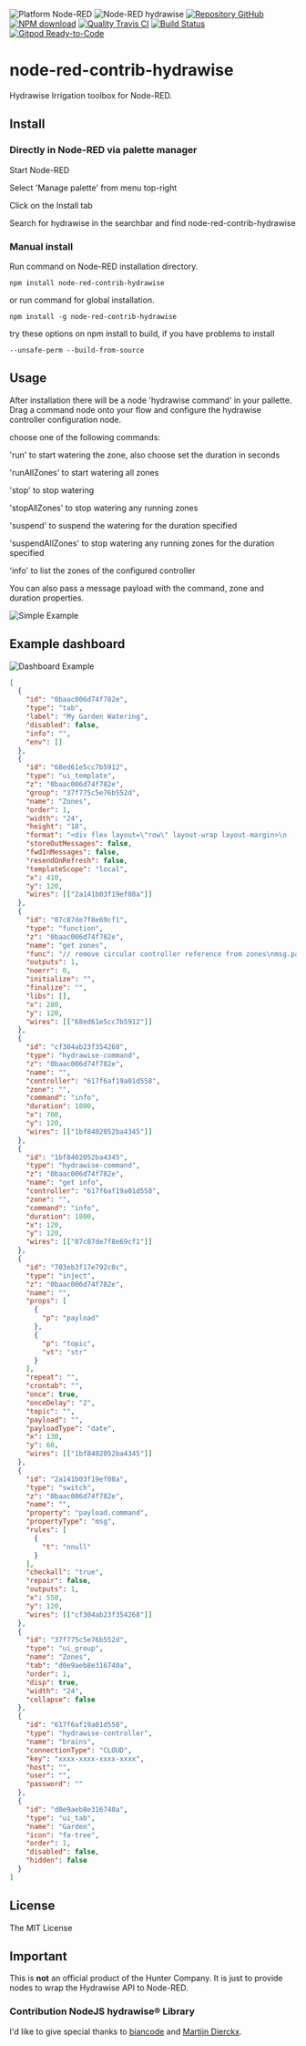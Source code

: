 ![Platform Node-RED](http://b.repl.ca/v1/Platform-Node--RED-red.png)
![Node-RED hydrawise](http://b.repl.ca/v1/Contribution-hydrawise-blue.png)
[![Repository GitHub](http://b.repl.ca/v1/Repository-GitHub-orange.png)](https://github.com/RonB/node-red-contrib-hydrawise)
[![NPM download](https://img.shields.io/npm/dm/node-red-contrib-hydrawise.svg)](http://www.npm-stats.com/~packages/node-red-contrib-hydrawise)
[![Quality Travis CI](http://b.repl.ca/v1/Quality-Travis_CI-green.png)](https://travis-ci.org/RonB/node-red-contrib-hydrawise)
[![Build Status](https://travis-ci.org/RonB/node-red-contrib-hydrawise.svg?branch=master)](https://travis-ci.org/RonB/node-red-contrib-hydrawise)
[![Gitpod Ready-to-Code](https://img.shields.io/badge/Gitpod-ready--to--code-blue?logo=gitpod)](https://gitpod.io/#https://github.com/RonB/node-red-contrib-hydrawise)

# node-red-contrib-hydrawise

Hydrawise Irrigation toolbox for Node-RED.

## Install

### Directly in Node-RED via palette manager

Start Node-RED

Select 'Manage palette' from menu top-right

Click on the Install tab

Search for hydrawise in the searchbar and find node-red-contrib-hydrawise

### Manual install

Run command on Node-RED installation directory.

    npm install node-red-contrib-hydrawise

or run command for global installation.

    npm install -g node-red-contrib-hydrawise

try these options on npm install to build, if you have problems to install

    --unsafe-perm --build-from-source

## Usage

After installation there will be a node 'hydrawise command' in your pallette. Drag a command node onto your flow and configure the hydrawise controller configuration node.

choose one of the following commands:

'run' to start watering the zone, also choose set the duration in seconds

'runAllZones' to start watering all zones

'stop' to stop watering

'stopAllZones' to stop watering any running zones

'suspend' to suspend the watering for the duration specified

'suspendAllZones' to stop watering any running zones for the duration specified

'info' to list the zones of the configured controller

You can also pass a message payload with the command, zone and duration properties.

![Simple Example](images/hydrawiseFlowExamples.png)

## Example dashboard

![Dashboard Example](images/hydrawise-example-dashboard.png)

```json
[
  {
    "id": "0baac006d74f782e",
    "type": "tab",
    "label": "My Garden Watering",
    "disabled": false,
    "info": "",
    "env": []
  },
  {
    "id": "68ed61e5cc7b5912",
    "type": "ui_template",
    "z": "0baac006d74f782e",
    "group": "37f775c5e76b552d",
    "name": "Zones",
    "order": 1,
    "width": "24",
    "height": "18",
    "format": "<div flex layout=\"row\" layout-wrap layout-margin>\n    <div class=\"md-whiteframe-2dp\" ng-repeat=\"zone in msg.payload\" flex=\"25\" layout-padding layout=\"column\">\n        <md-toolbar style=\"margin:0\" ng-class=\"{'md-warn': zone.isRunning}\">\n            <span class=\"md-headline\">{{zone.name}}</span>\n            <span class=\"md-subhead\">Zone {{zone.zone}}</span>       \n        </md-toolbar>\n        <div layout=\"row\" layout-align=\"center center\">\n            <img width=\"100px\" ng-show=\"{{zone.isRunning}}\" flex=\"30\"  ng-src=\"/icons/node-red-contrib-hydrawise/spray_on.gif\">\n            <img width=\"100px\" ng-show=\"{{!zone.isRunning}}\" flex=\"30\" ng-src=\"/icons/node-red-contrib-hydrawise/spray_off.gif\">\n        </div>\n        <h3>Next run</h3>\n        <p ng-bind=\"zone.nextRunAt | date:'EEEE dd MMMM yyyy hh:mm'\"></p>\n        <p>for {{ (zone.nextRunDuration / 60) | number: '1' }} minutes</p>\n        <div layout-align=\"center center\" layout=\"row\">\n            <md-button class=\"md-fab md-warn md-hue-3\" aria-label=\"Run {{zone.name}}}}\" ng-click=\"send({payload: {'command':'run', 'zone': zone.zone , 'duration': 1800}})\">\n                <md-icon md-font-icon=\"play_arrow\"></md-icon>\n            </md-button>\n            <md-button class=\"md-fab md-warn md-hue-3\" aria-label=\"Stop {{zone.name}}\" ng-click=\"send({payload: {'command':'stop', 'zone': zone.zone }})\">\n                <md-icon md-font-icon=\"stop\"></md-icon>\n            </md-button>\n            <md-button class=\"md-fab md-warn md-hue-3\" aria-label=\"Suspend {{zone.name}}\" ng-click=\"send({payload: {'command':'suspend', 'zone': zone.zone, 'duration': 1800}})\">\n                <md-icon md-font-icon=\"pause\"></md-icon>\n            </md-button>\n        </div>\n    </div>\n</div>",
    "storeOutMessages": false,
    "fwdInMessages": false,
    "resendOnRefresh": false,
    "templateScope": "local",
    "x": 410,
    "y": 120,
    "wires": [["2a141b03f19ef08a"]]
  },
  {
    "id": "07c87de7f8e69cf1",
    "type": "function",
    "z": "0baac006d74f782e",
    "name": "get zones",
    "func": "// remove circular controller reference from zones\nmsg.payload = msg.payload.controller.zones.map(({controller, ...rest})=> {\n    return rest;\n});\nreturn msg;",
    "outputs": 1,
    "noerr": 0,
    "initialize": "",
    "finalize": "",
    "libs": [],
    "x": 280,
    "y": 120,
    "wires": [["68ed61e5cc7b5912"]]
  },
  {
    "id": "cf304ab23f354268",
    "type": "hydrawise-command",
    "z": "0baac006d74f782e",
    "name": "",
    "controller": "617f6af19a01d558",
    "zone": "",
    "command": "info",
    "duration": 1800,
    "x": 700,
    "y": 120,
    "wires": [["1bf8402052ba4345"]]
  },
  {
    "id": "1bf8402052ba4345",
    "type": "hydrawise-command",
    "z": "0baac006d74f782e",
    "name": "get info",
    "controller": "617f6af19a01d558",
    "zone": "",
    "command": "info",
    "duration": 1800,
    "x": 120,
    "y": 120,
    "wires": [["07c87de7f8e69cf1"]]
  },
  {
    "id": "703eb3f17e792c0c",
    "type": "inject",
    "z": "0baac006d74f782e",
    "name": "",
    "props": [
      {
        "p": "payload"
      },
      {
        "p": "topic",
        "vt": "str"
      }
    ],
    "repeat": "",
    "crontab": "",
    "once": true,
    "onceDelay": "2",
    "topic": "",
    "payload": "",
    "payloadType": "date",
    "x": 130,
    "y": 60,
    "wires": [["1bf8402052ba4345"]]
  },
  {
    "id": "2a141b03f19ef08a",
    "type": "switch",
    "z": "0baac006d74f782e",
    "name": "",
    "property": "payload.command",
    "propertyType": "msg",
    "rules": [
      {
        "t": "nnull"
      }
    ],
    "checkall": "true",
    "repair": false,
    "outputs": 1,
    "x": 550,
    "y": 120,
    "wires": [["cf304ab23f354268"]]
  },
  {
    "id": "37f775c5e76b552d",
    "type": "ui_group",
    "name": "Zones",
    "tab": "d0e9aeb8e316740a",
    "order": 1,
    "disp": true,
    "width": "24",
    "collapse": false
  },
  {
    "id": "617f6af19a01d558",
    "type": "hydrawise-controller",
    "name": "brains",
    "connectionType": "CLOUD",
    "key": "xxxx-xxxx-xxxx-xxxx",
    "host": "",
    "user": "",
    "password": ""
  },
  {
    "id": "d0e9aeb8e316740a",
    "type": "ui_tab",
    "name": "Garden",
    "icon": "fa-tree",
    "order": 1,
    "disabled": false,
    "hidden": false
  }
]
```

## License

The MIT License

## Important

This is **not** an official product of the Hunter Company.
It is just to provide nodes to wrap the Hydrawise API to Node-RED.

### Contribution NodeJS hydrawise® Library

I'd like to give special thanks to [biancode][1] and [Martijn Dierckx][2].

[1]: https://github.com/sponsors/biancode
[2]: https://github.com/martijndierckx/
